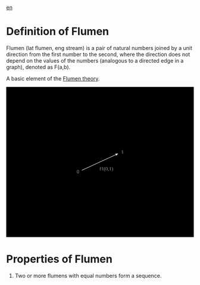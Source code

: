 [en](../en/flumen.md)

# Definition of Flumen

Flumen (lat flumen, eng stream) is a pair of natural numbers joined by a unit direction from the first number to the second, where the direction does not depend on the values of the numbers (analogous to a directed edge in a graph), denoted as F(a,b).

A basic element of the [Flumen theory](../README.md).

![](../images/f1.svg)

# Properties of Flumen

1. Two or more flumens with equal numbers form a sequence.

